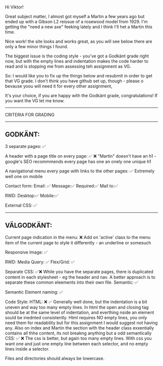 Hi Viktor!

Great subject matter, I almost got myself a Martin a few years ago but ended up with a Gibson L2 reissue of a rosewood model from 1929. I'm getting the "need a new axe" feeking lately and I think I'll het a Martin this time.

Nice work! the site looks and works great, as you will see below there are only a few minor things I found.

The biggest issue is the coding style - you've got a Godkänt grade right now, but with the empty lines and indentation makes the code harder to read and is stopping me from assessing teh assignment as VG.

So: I would like you to fix up the things below and resubmit in order to get that VG grade. I don't think you have github set up, though - please o bevause yoou will need it for every other assignment,

It's your choice, if you are happy with the Godkänt grade, congratulations! If you want the VG let me know.

*************************************

CRITERIA FOR GRADING

*************************************

GODKÄNT:
-------------------------------------

3 separate pages: ✅

A header with a page title on every page: ✅ ❌
"Martin" doesn't have an h1 - google's SEO recommmends every page has one an onely one unique h1

A navigational menu every page with links to the other pages: ✅
Extremely well one on mobile

Contact form:
    Email: ✅
    Message:✅
    Required:✅
    Mail to:✅

RWD:
    Desktop:✅
    Mobile:✅

External CSS: ✅

-------------------------------------

VÄLGODKÄNT:
-------------------------------------

Current page indication in the menu: ❌
Add on 'active' class to the menu item of the current page to style it differently - an underline or somesuch 

Responsive Image: ✅

RWD:
  Media Query: ✅
  Flex/Grid: ✅

Separate CSS: ✅❌
While you have the separate pages, there is duplicated content in each stylesheet - eg the header and nav. A better approach is to separate these common eleements into their own file.
  Semantic: ✅

Semantic Element naming: ✅

Code Style:
  HTML: ❌ ✅
  Generally well done, but the indentation is a bit uneven and way too many empty lines. In html the open and closing tag should be at the same level of indentation, and everthing nside an element sould be inednted consistently.
  Html requires NO empty lines, you only need them for readability but for this assignment I would suggest not having any.
  Also on index and Martin the section with the header class exxentially contains all thhe content, its not breakng anything but a odd semantically 
  CSS: ✅ ❌
  The css is better, but again too many empty lines.
  With css you want one and just one empty line between each selector, and no empty lines inside a selector.

  Files and directories should always be lowercase.